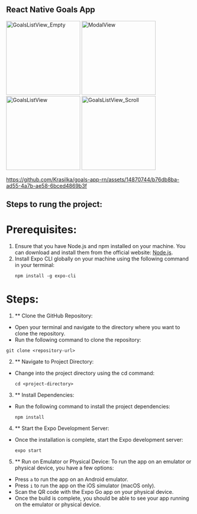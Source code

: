 
## React Native Goals App

<img src="https://github.com/Krasilka/goals-app-rn/assets/14870744/dd264483-68b1-441c-b770-1aab4b190125" alt="GoalsListView_Empty" width="200">
<img src="https://github.com/Krasilka/goals-app-rn/assets/14870744/0daae003-5a0c-4f35-88ff-9f129121a8f7" alt="ModalView" width="200">
<img src="https://github.com/Krasilka/goals-app-rn/assets/14870744/4a359d11-404e-41b8-9fa9-c3b0393d83e2" alt="GoalsListView" width="200">
<img src="https://github.com/Krasilka/goals-app-rn/assets/14870744/97b414f4-9ca0-48b5-987d-bf0dad663c5b" alt="GoalsListView_Scroll" width="200">

https://github.com/Krasilka/goals-app-rn/assets/14870744/b76db8ba-ad55-4a7b-ae58-6bced4869b3f

## Steps to rung the project:

# Prerequisites:

1. Ensure that you have Node.js and npm installed on your machine. You can download and install them from the official website: [Node.js](https://nodejs.org/en).
2. Install Expo CLI globally on your machine using the following command in your terminal:
   ```
   npm install -g expo-cli
   ```

# Steps:

1. ** Clone the GitHub Repository:
  * Open your terminal and navigate to the directory where you want to clone the repository.
  * Run the following command to clone the repository:
   ```
   git clone <repository-url>
   ```
2. ** Navigate to Project Directory:
  * Change into the project directory using the cd command:
    ```
    cd <project-directory>
    ```
3. ** Install Dependencies:
  * Run the following command to install the project dependencies:
    ```
    npm install
    ```
4. ** Start the Expo Development Server:
  * Once the installation is complete, start the Expo development server:
    ```
    expo start
    ```
5. ** Run on Emulator or Physical Device:
  To run the app on an emulator or physical device, you have a few options:
  * Press `a` to run the app on an Android emulator.
  * Press `i` to run the app on the iOS simulator (macOS only).
  * Scan the QR code with the Expo Go app on your physical device.
  * Once the build is complete, you should be able to see your app running on the emulator or physical device.



